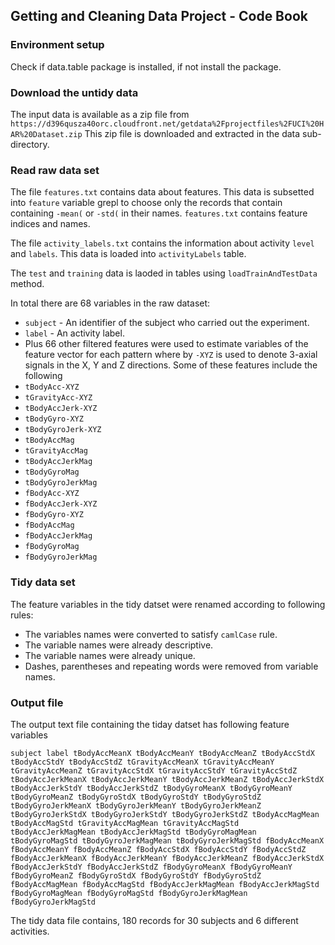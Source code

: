 ## Getting and Cleaning Data Project - Code Book

### Environment setup
Check if data.table package is installed, if not install the package.

### Download the untidy data 
The input data is available as a zip file from `https://d396qusza40orc.cloudfront.net/getdata%2Fprojectfiles%2FUCI%20HAR%20Dataset.zip`
This zip file is downloaded and extracted in the data sub-directory.

### Read raw data set
The file `features.txt` contains data about features. This data is subsetted into `feature` variable grepl to choose only the records that contain containing `-mean(` or `-std(` in their names. `features.txt` contains feature indices and names. 

The file `activity_labels.txt` contains the information about activity `level` and `labels`. This data is loaded into `activityLabels` table.

The `test` and `training` data is laoded in tables using `loadTrainAndTestData` method.

In total there are 68 variables in the raw dataset: 
 * `subject` - An identifier of the subject who carried out the experiment.
 * `label` - An activity label.
 *  Plus 66 other filtered features were used to estimate variables of the feature vector for each pattern where by `-XYZ` is used to denote 3-axial signals in the X, Y and Z directions. Some of these features include the following
 * `tBodyAcc-XYZ`
 * `tGravityAcc-XYZ`
 * `tBodyAccJerk-XYZ`
 * `tBodyGyro-XYZ`
 * `tBodyGyroJerk-XYZ`
 * `tBodyAccMag`
 * `tGravityAccMag`
 * `tBodyAccJerkMag`
 * `tBodyGyroMag`
 * `tBodyGyroJerkMag`
 * `fBodyAcc-XYZ`
 * `fBodyAccJerk-XYZ`
 * `fBodyGyro-XYZ`
 * `fBodyAccMag`
 * `fBodyAccJerkMag`
 * `fBodyGyroMag`
 * `fBodyGyroJerkMag`

### Tidy data set

The feature variables in the tidy datset were renamed according to following rules:
 * The variables names were converted to satisfy `camlCase` rule.
 * The variable names were already descriptive.
 * The variable names were already unique.
 * Dashes, parentheses and repeating words were removed from variable names.
 
### Output file
The output text file containing the tiday datset has following feature variables

```subject label tBodyAccMeanX tBodyAccMeanY tBodyAccMeanZ tBodyAccStdX tBodyAccStdY tBodyAccStdZ tGravityAccMeanX tGravityAccMeanY tGravityAccMeanZ tGravityAccStdX tGravityAccStdY tGravityAccStdZ tBodyAccJerkMeanX tBodyAccJerkMeanY tBodyAccJerkMeanZ tBodyAccJerkStdX tBodyAccJerkStdY tBodyAccJerkStdZ tBodyGyroMeanX tBodyGyroMeanY tBodyGyroMeanZ tBodyGyroStdX tBodyGyroStdY tBodyGyroStdZ tBodyGyroJerkMeanX tBodyGyroJerkMeanY tBodyGyroJerkMeanZ tBodyGyroJerkStdX tBodyGyroJerkStdY tBodyGyroJerkStdZ tBodyAccMagMean tBodyAccMagStd tGravityAccMagMean tGravityAccMagStd tBodyAccJerkMagMean tBodyAccJerkMagStd tBodyGyroMagMean tBodyGyroMagStd tBodyGyroJerkMagMean tBodyGyroJerkMagStd fBodyAccMeanX fBodyAccMeanY fBodyAccMeanZ fBodyAccStdX fBodyAccStdY fBodyAccStdZ fBodyAccJerkMeanX fBodyAccJerkMeanY fBodyAccJerkMeanZ fBodyAccJerkStdX fBodyAccJerkStdY fBodyAccJerkStdZ fBodyGyroMeanX fBodyGyroMeanY fBodyGyroMeanZ fBodyGyroStdX fBodyGyroStdY fBodyGyroStdZ fBodyAccMagMean fBodyAccMagStd fBodyAccJerkMagMean fBodyAccJerkMagStd fBodyGyroMagMean fBodyGyroMagStd fBodyGyroJerkMagMean fBodyGyroJerkMagStd```

The tidy data file contains, 180 records for 30 subjects and 6 different activities.  
 
